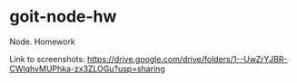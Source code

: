 # goit-node-hw

Node. Homework

Link to screenshots:
https://drive.google.com/drive/folders/1--UwZrYJBR-CWlqhvMUPhka-zx3ZLOGu?usp=sharing
